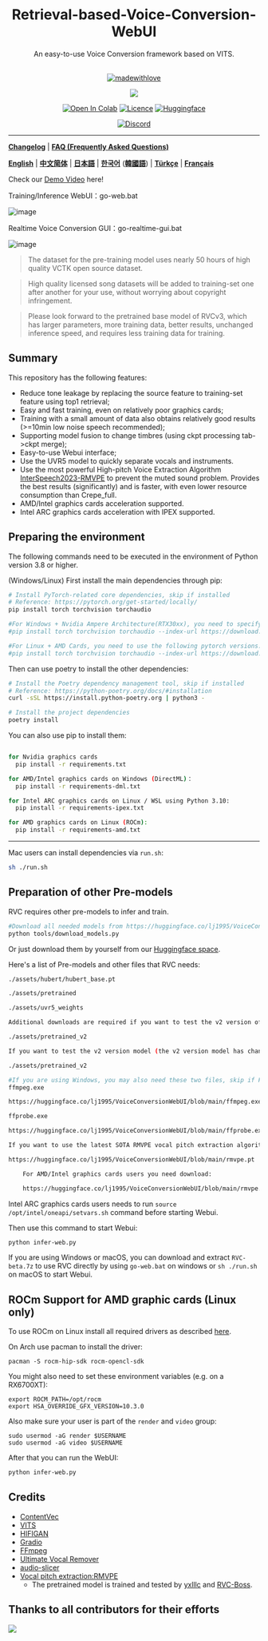 <div align="center">

<h1>Retrieval-based-Voice-Conversion-WebUI</h1>
An easy-to-use Voice Conversion framework based on VITS.<br><br>

[![madewithlove](https://img.shields.io/badge/made_with-%E2%9D%A4-red?style=for-the-badge&labelColor=orange
)](https://github.com/RVC-Project/Retrieval-based-Voice-Conversion-WebUI)

<img src="https://counter.seku.su/cmoe?name=rvc&theme=r34" /><br>
  
[![Open In Colab](https://img.shields.io/badge/Colab-F9AB00?style=for-the-badge&logo=googlecolab&color=525252)](https://colab.research.google.com/github/RVC-Project/Retrieval-based-Voice-Conversion-WebUI/blob/main/Retrieval_based_Voice_Conversion_WebUI.ipynb)
[![Licence](https://img.shields.io/github/license/RVC-Project/Retrieval-based-Voice-Conversion-WebUI?style=for-the-badge)](https://github.com/RVC-Project/Retrieval-based-Voice-Conversion-WebUI/blob/main/LICENSE)
[![Huggingface](https://img.shields.io/badge/🤗%20-Spaces-yellow.svg?style=for-the-badge)](https://huggingface.co/lj1995/VoiceConversionWebUI/tree/main/)

[![Discord](https://img.shields.io/badge/RVC%20Developers-Discord-7289DA?style=for-the-badge&logo=discord&logoColor=white)](https://discord.gg/HcsmBBGyVk)

</div>

------
[**Changelog**](https://github.com/RVC-Project/Retrieval-based-Voice-Conversion-WebUI/blob/main/docs/Changelog_EN.md) | [**FAQ (Frequently Asked Questions)**](https://github.com/RVC-Project/Retrieval-based-Voice-Conversion-WebUI/wiki/FAQ-(Frequently-Asked-Questions)) 

[**English**](./README.md) | [**中文简体**](./docs/cn/README.cn.md)  | [**日本語**](./docs/jp/README.ja.md) | [**한국어**](./docs/kr/README.ko.md) ([**韓國語**](./docs/kr/README.ko.han.md)) | [**Türkçe**](./docs/tr/README.tr.md) | [**Français**](./docs/fr/README.fr.md)


Check our [Demo Video](https://www.bilibili.com/video/BV1pm4y1z7Gm/) here!

Training/Inference WebUI：go-web.bat

![image](https://github.com/RVC-Project/Retrieval-based-Voice-Conversion-WebUI/assets/129054828/00387c1c-51b1-4010-947d-3f3ecac95b87)

Realtime Voice Conversion GUI：go-realtime-gui.bat

![image](https://github.com/RVC-Project/Retrieval-based-Voice-Conversion-WebUI/assets/129054828/143246a9-8b42-4dd1-a197-430ede4d15d7)

> The dataset for the pre-training model uses nearly 50 hours of high quality VCTK open source dataset.

> High quality licensed song datasets will be added to training-set one after another for your use, without worrying about copyright infringement.

> Please look forward to the pretrained base model of RVCv3, which has larger parameters, more training data, better results, unchanged inference speed, and requires less training data for training.

## Summary
This repository has the following features:
+ Reduce tone leakage by replacing the source feature to training-set feature using top1 retrieval;
+ Easy and fast training, even on relatively poor graphics cards;
+ Training with a small amount of data also obtains relatively good results (>=10min low noise speech recommended);
+ Supporting model fusion to change timbres (using ckpt processing tab->ckpt merge);
+ Easy-to-use Webui interface;
+ Use the UVR5 model to quickly separate vocals and instruments.
+ Use the most powerful High-pitch Voice Extraction Algorithm [InterSpeech2023-RMVPE](#Credits) to prevent the muted sound problem. Provides the best results (significantly) and is faster, with even lower resource consumption than Crepe_full.
+ AMD/Intel graphics cards acceleration supported.
+ Intel ARC graphics cards acceleration with IPEX supported.

## Preparing the environment
The following commands need to be executed in the environment of Python version 3.8 or higher.

(Windows/Linux)
First install the main dependencies through pip:
```bash
# Install PyTorch-related core dependencies, skip if installed
# Reference: https://pytorch.org/get-started/locally/
pip install torch torchvision torchaudio

#For Windows + Nvidia Ampere Architecture(RTX30xx), you need to specify the cuda version corresponding to pytorch according to the experience of https://github.com/RVC-Project/Retrieval-based-Voice-Conversion-WebUI/issues/21
#pip install torch torchvision torchaudio --index-url https://download.pytorch.org/whl/cu117

#For Linux + AMD Cards, you need to use the following pytorch versions:
#pip install torch torchvision torchaudio --index-url https://download.pytorch.org/whl/rocm5.4.2
```

Then can use poetry to install the other dependencies:
```bash
# Install the Poetry dependency management tool, skip if installed
# Reference: https://python-poetry.org/docs/#installation
curl -sSL https://install.python-poetry.org | python3 -

# Install the project dependencies
poetry install
```

You can also use pip to install them:
```bash

for Nvidia graphics cards
  pip install -r requirements.txt

for AMD/Intel graphics cards on Windows (DirectML)：
  pip install -r requirements-dml.txt

for Intel ARC graphics cards on Linux / WSL using Python 3.10: 
  pip install -r requirements-ipex.txt

for AMD graphics cards on Linux (ROCm):
  pip install -r requirements-amd.txt
```

------
Mac users can install dependencies via `run.sh`:
```bash
sh ./run.sh
```

## Preparation of other Pre-models
RVC requires other pre-models to infer and train.

```bash
#Download all needed models from https://huggingface.co/lj1995/VoiceConversionWebUI/tree/main/
python tools/download_models.py
```

Or just download them by yourself from our [Huggingface space](https://huggingface.co/lj1995/VoiceConversionWebUI/tree/main/).

Here's a list of Pre-models and other files that RVC needs:
```bash
./assets/hubert/hubert_base.pt

./assets/pretrained 

./assets/uvr5_weights

Additional downloads are required if you want to test the v2 version of the model.

./assets/pretrained_v2

If you want to test the v2 version model (the v2 version model has changed the input from the 256 dimensional feature of 9-layer Hubert+final_proj to the 768 dimensional feature of 12-layer Hubert, and has added 3 period discriminators), you will need to download additional features

./assets/pretrained_v2

#If you are using Windows, you may also need these two files, skip if FFmpeg and FFprobe are installed
ffmpeg.exe

https://huggingface.co/lj1995/VoiceConversionWebUI/blob/main/ffmpeg.exe

ffprobe.exe

https://huggingface.co/lj1995/VoiceConversionWebUI/blob/main/ffprobe.exe

If you want to use the latest SOTA RMVPE vocal pitch extraction algorithm, you need to download the RMVPE weights and place them in the RVC root directory

https://huggingface.co/lj1995/VoiceConversionWebUI/blob/main/rmvpe.pt

    For AMD/Intel graphics cards users you need download:

    https://huggingface.co/lj1995/VoiceConversionWebUI/blob/main/rmvpe.onnx

```

Intel ARC graphics cards users needs to run `source /opt/intel/oneapi/setvars.sh` command before starting Webui.

Then use this command to start Webui:
```bash
python infer-web.py
```

If you are using Windows or macOS, you can download and extract `RVC-beta.7z` to use RVC directly by using `go-web.bat` on windows or `sh ./run.sh` on macOS to start Webui.

## ROCm Support for AMD graphic cards (Linux only)
To use ROCm on Linux install all required drivers as described [here](https://rocm.docs.amd.com/en/latest/deploy/linux/os-native/install.html).

On Arch use pacman to install the driver:
````
pacman -S rocm-hip-sdk rocm-opencl-sdk
````

You might also need to set these environment variables (e.g. on a RX6700XT):
````
export ROCM_PATH=/opt/rocm
export HSA_OVERRIDE_GFX_VERSION=10.3.0
````
Also make sure your user is part of the `render` and `video` group:
````
sudo usermod -aG render $USERNAME
sudo usermod -aG video $USERNAME
````
After that you can run the WebUI:
```bash
python infer-web.py
```

## Credits
+ [ContentVec](https://github.com/auspicious3000/contentvec/)
+ [VITS](https://github.com/jaywalnut310/vits)
+ [HIFIGAN](https://github.com/jik876/hifi-gan)
+ [Gradio](https://github.com/gradio-app/gradio)
+ [FFmpeg](https://github.com/FFmpeg/FFmpeg)
+ [Ultimate Vocal Remover](https://github.com/Anjok07/ultimatevocalremovergui)
+ [audio-slicer](https://github.com/openvpi/audio-slicer)
+ [Vocal pitch extraction:RMVPE](https://github.com/Dream-High/RMVPE)
  + The pretrained model is trained and tested by [yxlllc](https://github.com/yxlllc/RMVPE) and [RVC-Boss](https://github.com/RVC-Boss).
  
## Thanks to all contributors for their efforts
<a href="https://github.com/RVC-Project/Retrieval-based-Voice-Conversion-WebUI/graphs/contributors" target="_blank">
  <img src="https://contrib.rocks/image?repo=RVC-Project/Retrieval-based-Voice-Conversion-WebUI" />
</a>

